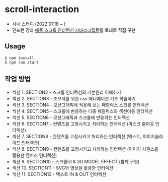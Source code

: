 # scroll-interaction
- 사내 스터디 (2022.07.18 ~ )
- 인프런 강좌 [애플 스크롤 인터렉션 자바스크립트](https://www.inflearn.com/course/%EC%95%A0%ED%94%8C-%EC%8A%A4%ED%81%AC%EB%A1%A4-%EC%9D%B8%ED%84%B0%EB%A0%89%EC%85%98-%EC%9E%90%EB%B0%94%EC%8A%A4%ED%81%AC%EB%A6%BD%ED%8A%B8)를 토대로 직접 구현


 ## Usage
 ```
 $ npm install
 $ npm run start
 ```


 ## 작업 방법
- 섹션 1. SECTION2 - 스크롤 인터렉션의 기본원리 이해하기
- 섹션 2. SECTION3 - 초보자를 위한 css 애니메이션 기초 학습하기
- 섹션 3. SECTION4 - 모션그래픽에 적용해 보는 패럴럭스 스크롤 인터렉션
- 섹션 4. SECTION5 - 스크롤에 반응하는 다중 패럴럭스와 섹션이동 인터렉션
- 섹션 5. SECTION6 - 모션그래픽과 스크롤에 반응하는 인터렉션
- 섹션 6. SECTION7 - 컨텐츠를 고정시키고 처리하는 인터렉션 (마스크 줌아웃 인터렉션)
- 섹션 7. SECTION8 - 컨텐츠를 고정시키고 처리하는 인터렉션 (텍스트, 이미지슬라이드 인터렉션)
- 섹션 8. SECTION9 - 컨텐츠를 고정시키고 처리하는 인터렉션 (이미지 시퀀스를 활용한 캔버스 인터렉션)
- 섹션 9. SECTION10 - 스크롤UI & 3D MODEL EFFECT (함께 구현)
- 섹션 10. SECTION11 - SVG와 영상을 활용한 인터렉션
- 섹션 11. SECTION12 - 텍스트 IN & OUT 인터렉션